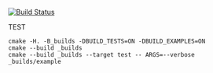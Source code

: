 [![Build Status](https://travis-ci.org/BinaryTreesImplementation/AVL-tree.svg?branch=master)](https://travis-ci.org/BinaryTreesImplementation/AVL-tree) 

TEST
```
cmake -H. -B_builds -DBUILD_TESTS=ON -DBUILD_EXAMPLES=ON
cmake --build _builds
cmake --build _builds --target test -- ARGS=--verbose
_builds/example
```
